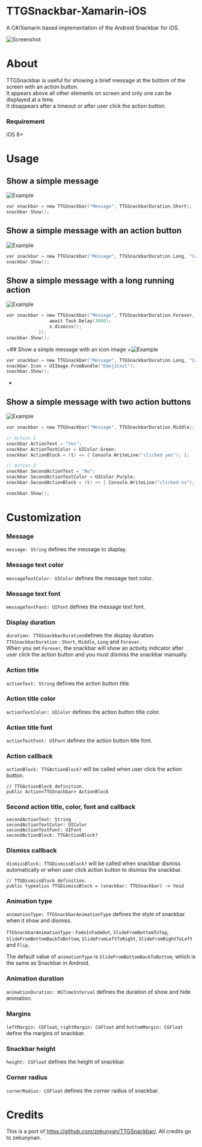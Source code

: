 # TTGSnackbar-Xamarin-iOS
A C#/Xamarin based implementation of the Android Snackbar for iOS.

![Screenshot](http://7nj2iz.com1.z0.glb.clouddn.com/TTGSnackbar_8.gif)
# About
TTGSnackbar is useful for showing a brief message at the bottom of the screen with an action button.  
It appears above all other elements on screen and only one can be displayed at a time.  
It disappears after a timeout or after user click the action button.

### Requirement
iOS 8+

# Usage
## Show a simple message
![Example](http://7nj2iz.com1.z0.glb.clouddn.com/TTGSnackbar_2.png)
```c
var snackbar = new TTGSnackbar("Message", TTGSnackbarDuration.Short);
snackbar.Show();
```
## Show a simple message with an action button
![Example](http://7nj2iz.com1.z0.glb.clouddn.com/TTGSnackbar_3.png)
```c
var snackbar = new TTGSnackbar("Message", TTGSnackbarDuration.Long, "Cancel", () => { Console.WriteLine("clicked");});   
snackbar.Show();
```

## Show a simple message with a long running action
![Example](http://7nj2iz.com1.z0.glb.clouddn.com/TTGSnackbar_5.png)
```c
var snackbar = new TTGSnackbar("Message", TTGSnackbarDuration.Forever, "Cancel", async (s) => {
				await Task.Delay(3000);
				s.dismiss();
			});
snackbar.Show();
```
+## Show a simple message with an icon image
 +![Example](http://7nj2iz.com1.z0.glb.clouddn.com/TTGSnackbar_10.jpg)
```c
var snackbar = new TTGSnackbar("Message", TTGSnackbarDuration.Long, "Cancel", () => { Console.WriteLine("clicked");});
snackbar.Icon = UIImage.FromBundle("EmojiCool");
snackbar.Show();
```
 +
 
## Show a simple message with two action buttons
![Example](http://7nj2iz.com1.z0.glb.clouddn.com/TTGSnackbar_9.png)
```c
var snackbar = new TTGSnackbar("Message", TTGSnackbarDuration.Middle);

// Action 1
snackbar.ActionText = "Yes";
snackbar.ActionTextColor = UIColor.Green;
snackbar.ActionBlock = (t) => { Console.WriteLine("clicked yes"); };

// Action 2
snackbar.SecondActionText = "No";
snackbar.SecondActionTextColor = UIColor.Purple;
snackbar.SecondActionBlock = (t) => { Console.WriteLine("clicked no"); };

snackbar.Show();
```

# Customization
### Message
`message: String` defines the message to diaplay.

### Message text color
`messageTextColor: UIColor` defines the message text color.

### Message text font
`messageTextFont: UIFont` defines the message text font.

### Display duration
`duration: TTGSnackbarDuration`defines the display duration.  
`TTGSnackbarDuration` : `Short`, `Middle`, `Long` and `Forever`.  
When you set `Forever`, the snackbar will show an activity indicator after user click the action button and you must dismiss the snackbar manually.

### Action title
`actionText: String` defines the action button title.

### Action title color
`actionTextColor: UIColor` defines the action button title color.

### Action title font
`actionTextFont: UIFont` defines the action button title font.

### Action callback
`actionBlock: TTGActionBlock?` will be called when user click the action button.
```
// TTGActionBlock definition.
public Action<TTGSnackbar> ActionBlock
```

### Second action title, color, font and callback
```
secondActionText: String  
secondActionTextColor: UIColor  
secondActionTextFont: UIFont  
secondActionBlock: TTGActionBlock?
```

### Dismiss callback
`dismissBlock: TTGDismissBlock?` will be called when snackbar  dismiss automatically or when user click action button to dismiss the snackbar.
```
// TTGDismissBlock definition.
public typealias TTGDismissBlock = (snackbar: TTGSnackbar) -> Void
```

### Animation type
`animationType: TTGSnackbarAnimationType` defines the style of snackbar when it show and dismiss.  

`TTGSnackbarAnimationType` : `FadeInFadeOut`, `SlideFromBottomToTop`, `SlideFromBottomBackToBottom`, `SlideFromLeftToRight`,  `SlideFromRightToLeft` and `Flip`.

The default value of `animationType` is `SlideFromBottomBackToBottom`, which is the same as Snackbar in Android.

### Animation duration
`animationDuration: NSTimeInterval` defines the duration of show and hide animation.

### Margins
`leftMargin: CGFloat`, `rightMargin: CGFloat` and `bottomMargin: CGFloat` define the margins of snackbar.

### Snackbar height
`height: CGFloat` defines the height of snackbar.

### Corner radius
`cornerRadius: CGFloat` defines the corner radius of snackbar.


# Credits

This is a port of https://github.com/zekunyan/TTGSnackbar/. All credits go to zekunynan.
